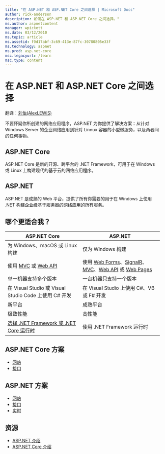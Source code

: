 ```yaml
---
title: "在 ASP.NET 和 ASP.NET Core 之间选择 | Microsoft Docs"
author: rick-anderson
description: 如何在 ASP.NET 和 ASP.NET Core 之间选择。"
ms.author: aspnetcontent
manager: wpickett
ms.date: 03/12/2010
ms.topic: article
ms.assetid: f0d17abf-3c69-413e-87fc-30780805e33f
ms.technology: aspnet
ms.prod: asp.net-core
msc.legacyurl: /learn
msc.type: content
---
```


# 在 ASP.NET 和 ASP.NET Core 之间选择

翻译：[刘怡(AlexLEWIS)](http://github.com/alexinea)

不要怀疑你所创建的网络应用程序，ASP.NET 为你提供了解决方案：从针对 Windows Server 的企业网络应用到针对 Linnux 容器的小型微服务，以及两者间的任何事物。

## ASP.NET Core

ASP.NET Core 是新的开源、跨平台的 .NET Framework，可用于在 Windows 或 Linux 上构建现代的基于云的网络应用程序。

## ASP.NET

ASP.NET 是成熟的 Web 平台，提供了所有你需要的用于在 Windows 上使用 .NET 构建企业级基于服务器的网络应用的所有服务。

## 哪个更适合我？

| ASP.NET Core | ASP.NET |
|---|---|
|为 Windows、macOS 或 Linux 构建|仅为 Windows 构建|
|使用 [MVC](mvc/overview.md) 或 [Web API](tutorials/first-web-api.md)|使用 [Web Forms](https://docs.microsoft.com/aspnet/web-forms)、[SignalR](https://docs.microsoft.com/aspnet/signalr)、[MVC](https://docs.microsoft.com/aspnet/mvc)、[Web API](https://docs.microsoft.com/en-us/aspnet/web-api/) 或 [Web Pages](https://docs.microsoft.com/aspnet/web-pages)|
|单一机器支持多个版本|一台机器只支持一个版本|
|在 Visual Studio 或 Visual Studio Code 上使用 C# 开发|在 Visual Studio 上使用 C#、VB 或 F# 开发|
|新平台|成熟平台|
|极致性能|高性能|
|[选择 .NET Framework 或 .NET Core 运行时](https://docs.microsoft.com/dotnet/articles/standard/choosing-core-framework-server)|使用 .NET Framework 运行时|

## ASP.NET Core 方案

* [网站](https://docs.microsoft.com/aspnet/core/tutorials/first-mvc-app/)
* [接口](https://docs.microsoft.com/aspnet/core/tutorials/first-web-api)

## ASP.NET 方案

* [网站](https://docs.microsoft.com/aspnet/mvc)
* [接口](https://docs.microsoft.com/aspnet/web-api)
* [实时](https://docs.microsoft.com/aspnet/signalr)

## 资源

* [ASP.NET 介绍](https://docs.microsoft.com/aspnet/overview)
* [ASP.NET Core 介绍](index.md)
